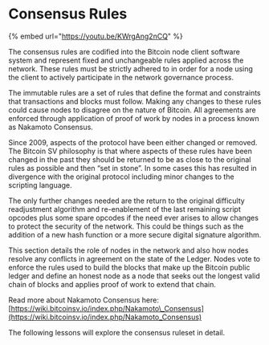 # Consensus Rules

{% embed url="https://youtu.be/KWrgAng2nCQ" %}

The consensus rules are codified into the Bitcoin node client software system and represent fixed and unchangeable rules applied across the network. These rules must be strictly adhered to in order for a node using the client to actively participate in the network governance process.&#x20;

The immutable rules are a set of rules that define the format and constraints that transactions and blocks must follow. Making any changes to these rules could cause nodes to disagree on the nature of Bitcoin. All agreements are enforced through application of proof of work by nodes in a process known as Nakamoto Consensus.

Since 2009, aspects of the protocol have been either changed or removed. The Bitcoin SV philosophy is that where aspects of these rules have been changed in the past they should be returned to be as close to the original rules as possible and then “set in stone”. In some cases this has resulted in divergence with the original protocol including minor changes to the scripting language.

The only further changes needed are the return to the original difficulty readjustment algorithm and re-enablement of the last remaining script opcodes plus some spare opcodes if the need ever arises to allow changes to protect the security of the network. This could be things such as the  addition of a new hash function or a more secure digital signature algorithm.

This section details the role of nodes in the network and also how nodes resolve any conflicts in agreement on the state of the Ledger. Nodes vote to enforce the rules used to build the blocks that make up the Bitcoin public ledger and define an honest node as a node that seeks out the longest valid chain of blocks and applies proof of work to extend that chain.

Read more about Nakamoto Consensus here: [https://wiki.bitcoinsv.io/index.php/Nakamoto\_Consensus](https://wiki.bitcoinsv.io/index.php/Nakamoto_Consensus)

The following lessons will explore the consensus ruleset in detail.
